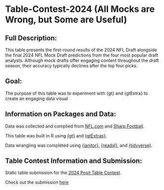 # Table-Contest-2024 (All Mocks are Wrong, but Some are Useful)

## Full Description:
This table presents the first-round results of the 2024 NFL Draft alongside the final 2024 NFL Mock Draft predictions from the four most popular draft analysts. Although mock drafts offer engaging content throughout the draft season, their accuracy typically declines after the top four picks.

## Goal:
The purpose of this table was to experiment with {gt} and {gtExtra} to create an engaging data visual

## Information on Packages and Data:

Data was collected and complied from [NFL.com](https://www.nfl.com/news/bucky-brooks-2024-nfl-mock-draft-3-0) and [Sharp Football](https://www.sharpfootballanalysis.com/analysis/mel-kiper-mock-draft-nfl/). 

This table was built in R using [{gt}](https://gt.rstudio.com/) and [{gtExtras}](https://jthomasmock.github.io/gtExtras/). 

Data wrangling was completed using [{janitor}](https://github.com/sfirke/janitor), [{readxl}](https://github.com/tidyverse/readxl), and [{tidyverse}](https://www.tidyverse.org/). 

## Table Contest Information and Submission:

Static table submission for the [2024 Posit Table Contest](https://posit.co/blog/announcing-the-2024-table-contest/). 

Check out the submission [here](https://nvietto.quarto.pub/all-mocks-are-wrong-but-some-are-useful/)




